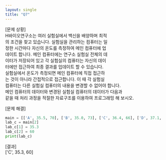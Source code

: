 ```yaml
---
layout: single
title: "Q7"
---
```


[문제 상황]  
H바이오연구소는 여러 실험실에서 백신을 배양하며 최적  
의 조건을 찾고 있습니다. 실험실을 관리하는 컴퓨터는 일  
정한 시간마다 자신의 온도를 측정하여 메인 컴퓨터에 업  
데이트 합니다. 메인 컴퓨터에는 연구소 실험실 전체의 데  
이터가 저장되어 있고 각 실험실의 컴퓨터는 자신의 데이  
터에만 접근하여 최종 결과를 업데이트 할 수 있습니다.  
실험실에서 온도가 측정되면 메인 컴퓨터에 직접 접근하  
는 것이 아니라 간접적으로 접근합니다. 이 때 각 실험실  
컴퓨터는 다른 실험실 컴퓨터의 내용을 변경할 수 없어야 합니다.  
메인 컴퓨터의 데이터와 변경된 실험실 컴퓨터의 데이터가 다음과  
같을 때 처리 과정을 적절한 자료구조를 이용하여 프로그래밍 해 보시오.  

[문제 해결]  
~~~python
main = [['A', 35.5, 70], ['B', 35.0, 73], ['C', 36.4, 66], ['D', 37.1, 50]]
lab_c = main[2]
lab_c[1] = 35.3
lab_c[2] = 60
print(lab_c)
~~~

[결과]  
['C', 35.3, 60]
